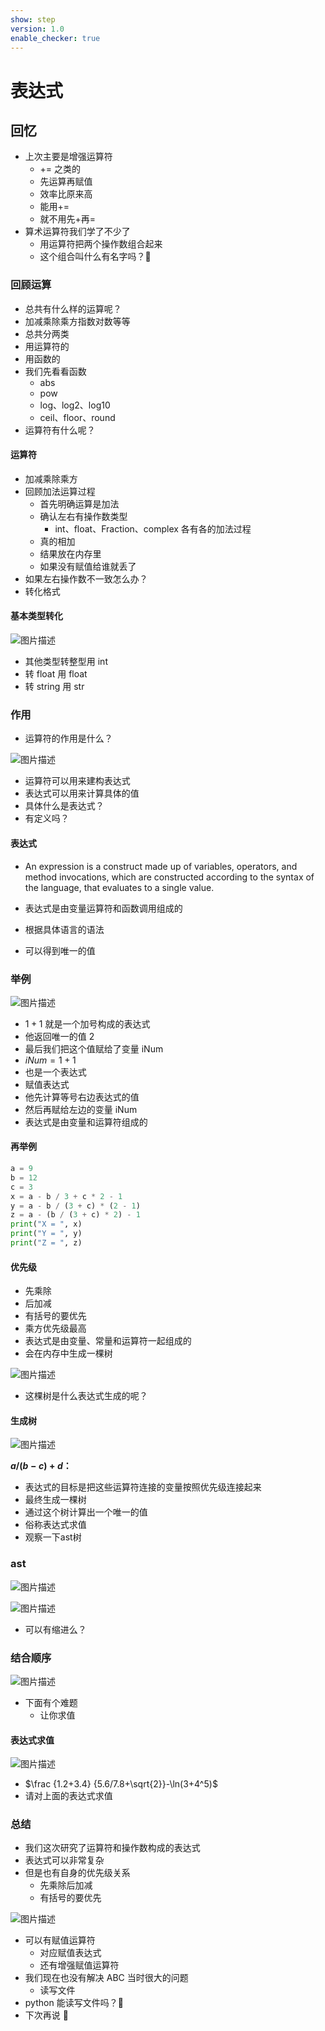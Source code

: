 ```yaml
---
show: step
version: 1.0
enable_checker: true
---
```


# 表达式

## 回忆

- 上次主要是增强运算符
	- += 之类的
	- 先运算再赋值
	- 效率比原来高
	- 能用+=
	- 就不用先+再=
- 算术运算符我们学了不少了
  - 用运算符把两个操作数组合起来
  - 这个组合叫什么有名字吗？🤔

### 回顾运算

- 总共有什么样的运算呢？
- 加减乘除乘方指数对数等等
- 总共分两类
- 用运算符的
- 用函数的
- 我们先看看函数
  - abs
  - pow
  - log、log2、log10
  - ceil、floor、round
- 运算符有什么呢？

#### 运算符

- 加减乘除乘方
- 回顾加法运算过程
  - 首先明确运算是加法
  - 确认左右有操作数类型
    - int、float、Fraction、complex 各有各的加法过程
  - 真的相加
  - 结果放在内存里
  - 如果没有赋值给谁就丢了
- 如果左右操作数不一致怎么办？
- 转化格式

#### 基本类型转化

![图片描述](https://doc.shiyanlou.com/courses/uid1190679-20210822-1629601961035)

- 其他类型转整型用 int
- 转 float 用 float
- 转 string 用 str

### 作用

- 运算符的作用是什么？

![图片描述](https://doc.shiyanlou.com/courses/uid1190679-20210822-1629602321024)

- 运算符可以用来建构表达式
- 表达式可以用来计算具体的值
- 具体什么是表达式？
- 有定义吗？

#### 表达式

- An expression is a construct made up of variables, operators, and method invocations, which are constructed according to the syntax of the language, that evaluates to a single value.

- 表达式是由变量运算符和函数调用组成的
- 根据具体语言的语法
- 可以得到唯一的值

### 举例

![图片描述](https://doc.shiyanlou.com/courses/uid1190679-20210822-1629602598856)

- $1+1$ 就是一个加号构成的表达式
- 他返回唯一的值 2
- 最后我们把这个值赋给了变量 iNum
- $iNum = 1 + 1$
- 也是一个表达式
- 赋值表达式
- 他先计算等号右边表达式的值
- 然后再赋给左边的变量 iNum
- 表达式是由变量和运算符组成的

#### 再举例

```python
a = 9
b = 12
c = 3
x = a - b / 3 + c * 2 - 1
y = a - b / (3 + c) * (2 - 1)
z = a - (b / (3 + c) * 2) - 1
print("X = ", x)
print("Y = ", y)
print("Z = ", z)
```

#### 优先级

- 先乘除
- 后加减
- 有括号的要优先
- 乘方优先级最高
- 表达式是由变量、常量和运算符一起组成的
- 会在内存中生成一棵树

![图片描述](https://doc.shiyanlou.com/courses/uid1190679-20210919-1632026645268)

- 这棵树是什么表达式生成的呢？

#### 生成树

![图片描述](https://doc.shiyanlou.com/courses/uid1190679-20210919-1632026645268)

**$a / (b - c) + d$：**

- 表达式的目标是把这些运算符连接的变量按照优先级连接起来
- 最终生成一棵树
- 通过这个树计算出一个唯一的值
- 俗称表达式求值
- 观察一下ast树

### ast

![图片描述](https://doc.shiyanlou.com/courses/uid1190679-20220731-1659276393400)

![图片描述](https://doc.shiyanlou.com/courses/uid1190679-20220731-1659276385133)

- 可以有缩进么？

### 结合顺序

![图片描述](https://doc.shiyanlou.com/courses/uid1190679-20220731-1659276798021)

- 下面有个难题
	- 让你求值

#### 表达式求值

![图片描述](https://doc.shiyanlou.com/courses/uid1190679-20210822-1629613728592)

- $\frac {1.2+3.4} {5.6/7.8+\sqrt{2}}-\ln(3+4^5)$
- 请对上面的表达式求值

### 总结

- 我们这次研究了运算符和操作数构成的表达式
- 表达式可以非常复杂
- 但是也有自身的优先级关系
  - 先乘除后加减
  - 有括号的要优先
 
![图片描述](https://doc.shiyanlou.com/courses/uid1190679-20220828-1661646491640)

- 可以有赋值运算符
  - 对应赋值表达式
  - 还有增强赋值运算符
- 我们现在也没有解决 ABC 当时很大的问题
  - 读写文件
- python 能读写文件吗？🤔
- 下次再说 👋
